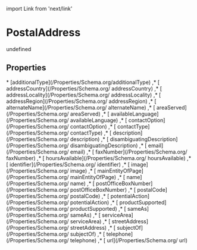 import Link from 'next/link'
# PostalAddress

undefined

## Properties

<Grid>
* [additionalType](/Properties/Schema.org/additionalType)
,* [ addressCountry](/Properties/Schema.org/ addressCountry)
,* [ addressLocality](/Properties/Schema.org/ addressLocality)
,* [ addressRegion](/Properties/Schema.org/ addressRegion)
,* [ alternateName](/Properties/Schema.org/ alternateName)
,* [ areaServed](/Properties/Schema.org/ areaServed)
,* [ availableLanguage](/Properties/Schema.org/ availableLanguage)
,* [ contactOption](/Properties/Schema.org/ contactOption)
,* [ contactType](/Properties/Schema.org/ contactType)
,* [ description](/Properties/Schema.org/ description)
,* [ disambiguatingDescription](/Properties/Schema.org/ disambiguatingDescription)
,* [ email](/Properties/Schema.org/ email)
,* [ faxNumber](/Properties/Schema.org/ faxNumber)
,* [ hoursAvailable](/Properties/Schema.org/ hoursAvailable)
,* [ identifier](/Properties/Schema.org/ identifier)
,* [ image](/Properties/Schema.org/ image)
,* [ mainEntityOfPage](/Properties/Schema.org/ mainEntityOfPage)
,* [ name](/Properties/Schema.org/ name)
,* [ postOfficeBoxNumber](/Properties/Schema.org/ postOfficeBoxNumber)
,* [ postalCode](/Properties/Schema.org/ postalCode)
,* [ potentialAction](/Properties/Schema.org/ potentialAction)
,* [ productSupported](/Properties/Schema.org/ productSupported)
,* [ sameAs](/Properties/Schema.org/ sameAs)
,* [ serviceArea](/Properties/Schema.org/ serviceArea)
,* [ streetAddress](/Properties/Schema.org/ streetAddress)
,* [ subjectOf](/Properties/Schema.org/ subjectOf)
,* [ telephone](/Properties/Schema.org/ telephone)
,* [ url](/Properties/Schema.org/ url)

</Grid>

